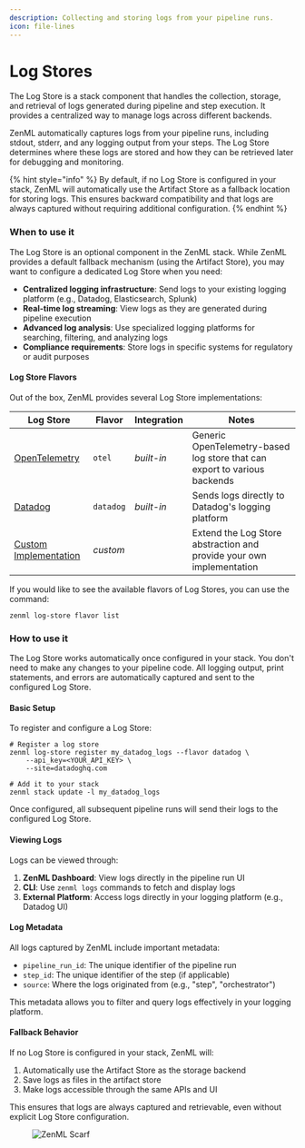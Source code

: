 ```yaml
---
description: Collecting and storing logs from your pipeline runs.
icon: file-lines
---
```


# Log Stores

The Log Store is a stack component that handles the collection, storage, and retrieval of logs generated during pipeline and step execution. It provides a centralized way to manage logs across different backends.

ZenML automatically captures logs from your pipeline runs, including stdout, stderr, and any logging output from your steps. The Log Store determines where these logs are stored and how they can be retrieved later for debugging and monitoring.

{% hint style="info" %}
By default, if no Log Store is configured in your stack, ZenML will automatically use the Artifact Store as a fallback location for storing logs. This ensures backward compatibility and that logs are always captured without requiring additional configuration.
{% endhint %}

### When to use it

The Log Store is an optional component in the ZenML stack. While ZenML provides a default fallback mechanism (using the Artifact Store), you may want to configure a dedicated Log Store when you need:

* **Centralized logging infrastructure**: Send logs to your existing logging platform (e.g., Datadog, Elasticsearch, Splunk)
* **Real-time log streaming**: View logs as they are generated during pipeline execution
* **Advanced log analysis**: Use specialized logging platforms for searching, filtering, and analyzing logs
* **Compliance requirements**: Store logs in specific systems for regulatory or audit purposes

#### Log Store Flavors

Out of the box, ZenML provides several Log Store implementations:

| Log Store          | Flavor     | Integration | Notes                                                                         |
| ------------------ | ---------- | ----------- | ----------------------------------------------------------------------------- |
| [OpenTelemetry](otel.md) | `otel`     | _built-in_  | Generic OpenTelemetry-based log store that can export to various backends    |
| [Datadog](datadog.md)    | `datadog`  | _built-in_  | Sends logs directly to Datadog's logging platform                            |
| [Custom Implementation](custom.md) | _custom_   |             | Extend the Log Store abstraction and provide your own implementation         |

If you would like to see the available flavors of Log Stores, you can use the command:

```shell
zenml log-store flavor list
```

### How to use it

The Log Store works automatically once configured in your stack. You don't need to make any changes to your pipeline code. All logging output, print statements, and errors are automatically captured and sent to the configured Log Store.

#### Basic Setup

To register and configure a Log Store:

```shell
# Register a log store
zenml log-store register my_datadog_logs --flavor datadog \
    --api_key=<YOUR_API_KEY> \
    --site=datadoghq.com

# Add it to your stack
zenml stack update -l my_datadog_logs
```

Once configured, all subsequent pipeline runs will send their logs to the configured Log Store.

#### Viewing Logs

Logs can be viewed through:

1. **ZenML Dashboard**: View logs directly in the pipeline run UI
2. **CLI**: Use `zenml logs` commands to fetch and display logs
3. **External Platform**: Access logs directly in your logging platform (e.g., Datadog UI)

#### Log Metadata

All logs captured by ZenML include important metadata:

* `pipeline_run_id`: The unique identifier of the pipeline run
* `step_id`: The unique identifier of the step (if applicable)
* `source`: Where the logs originated from (e.g., "step", "orchestrator")

This metadata allows you to filter and query logs effectively in your logging platform.

#### Fallback Behavior

If no Log Store is configured in your stack, ZenML will:

1. Automatically use the Artifact Store as the storage backend
2. Save logs as files in the artifact store
3. Make logs accessible through the same APIs and UI

This ensures that logs are always captured and retrievable, even without explicit Log Store configuration.

<figure><img src="https://static.scarf.sh/a.png?x-pxid=f0b4f458-0a54-4fcd-aa95-d5ee424815bc" alt="ZenML Scarf"><figcaption></figcaption></figure>

